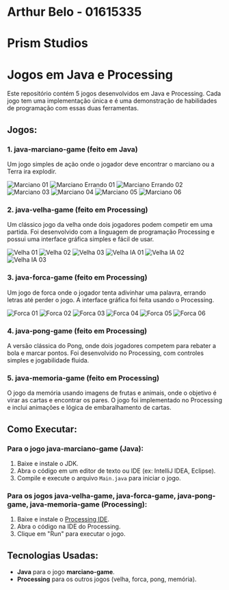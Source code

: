 # Arthur Belo - 01615335

# Prism Studios

# Jogos em Java e Processing

Este repositório contém 5 jogos desenvolvidos em Java e Processing. Cada jogo tem uma implementação única e é uma demonstração de habilidades de programação com essas duas ferramentas.

## Jogos:

### 1. **java-marciano-game** (feito em Java)
Um jogo simples de ação onde o jogador deve encontrar o marciano ou a Terra ira explodir.

![Marciano 01](prints/marciano01.jpg)
![Marciano Errando 01](prints/marciano%20errando%2001.jpg)
![Marciano Errando 02](prints/marciano%20errando%2002.jpg)
![Marciano 03](prints/marciano03.jpg)
![Marciano 04](prints/marciano04.jpg)
![Marciano 05](prints/marciano05.jpg)
![Marciano 06](prints/marciano06.jpg)

### 2. **java-velha-game** (feito em Processing)
Um clássico jogo da velha onde dois jogadores podem competir em uma partida. Foi desenvolvido com a linguagem de programação Processing e possui uma interface gráfica simples e fácil de usar.

![Velha 01](prints/velha01.jpg)
![Velha 02](prints/velha02.jpg)
![Velha 03](prints/velha03.jpg)
![Velha IA 01](prints/velhaia01.jpg)
![Velha IA 02](prints/velhaia02.jpg)
![Velha IA 03](prints/velhaia03.jpg)

### 3. **java-forca-game** (feito em Processing)
Um jogo de forca onde o jogador tenta adivinhar uma palavra, errando letras até perder o jogo. A interface gráfica foi feita usando o Processing.

![Forca 01](prints/forca01.jpg)
![Forca 02](prints/foca02.jpg)
![Forca 03](prints/forca03.jpg)
![Forca 04](prints/forca04.jpg)
![Forca 05](prints/forca05.jpg)
![Forca 06](prints/forca06.jpg)

### 4. **java-pong-game** (feito em Processing)
A versão clássica do Pong, onde dois jogadores competem para rebater a bola e marcar pontos. Foi desenvolvido no Processing, com controles simples e jogabilidade fluida.

### 5. **java-memoria-game** (feito em Processing)
O jogo da memória usando imagens de frutas e animais, onde o objetivo é virar as cartas e encontrar os pares. O jogo foi implementado no Processing e inclui animações e lógica de embaralhamento de cartas.

## Como Executar:

### Para o jogo **java-marciano-game** (Java):
1. Baixe e instale o JDK.
2. Abra o código em um editor de texto ou IDE (ex: IntelliJ IDEA, Eclipse).
3. Compile e execute o arquivo `Main.java` para iniciar o jogo.

### Para os jogos **java-velha-game**, **java-forca-game**, **java-pong-game**, **java-memoria-game** (Processing):
1. Baixe e instale o [Processing IDE](https://processing.org/download/).
2. Abra o código na IDE do Processing.
3. Clique em "Run" para executar o jogo.

## Tecnologias Usadas:
* **Java** para o jogo **marciano-game**.
* **Processing** para os outros jogos (velha, forca, pong, memória).

